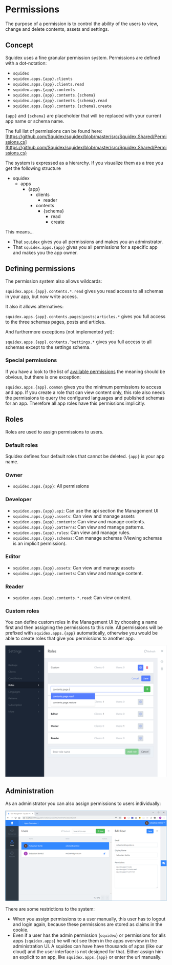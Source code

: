 # Permissions

The purpose of a permission is to control the ability of the users to view, change and delete contents, assets and settings.

## Concept

Squidex uses a fine granular permission system. Permissions are defined with a dot-notation:

* `squidex`
* `squidex.apps.{app}.clients`
* `squidex.apps.{app}.clients.read`
* `squidex.apps.{app}.contents`
* `squidex.apps.{app}.contents.{schema}`
* `squidex.apps.{app}.contents.{schema}.read`
* `squidex.apps.{app}.contents.{schema}.create`

`{app}` and `{schema}` are placeholder that will be replaced with your current app name or schema name.

The full list of permissions can be found here: [https://github.com/Squidex/squidex/blob/master/src/Squidex.Shared/Permissions.cs](https://github.com/Squidex/squidex/blob/master/src/Squidex.Shared/Permissions.cs)

The system is expressed as a hierarchy. If you visualize them as a tree you get the following structure

* squidex
  * apps
    * {app}
      * clients
        * reader
      * contents
        * {schema}
          * read
          * create

This means...

* That `squidex` gives you all permissions and makes you an adminstrator.
* That `squidex.apps.{app}` gives you all permissions for a specific app and makes you the app owner.

## Defining permissions

The permission system also allows wildcards:

`squidex.apps.{app}.contents.*.read` gives you read access to all schemas in your app, but now write access.

It also it allows alternatives:

`squidex.apps.{app}.contents.pages|posts|articles.*` gives you full access to the three schemas pages, posts and articles.

And furthermore exceptions \(not implemented yet\):

`squidex.apps.{app}.contents.^settings.*` gives you full access to all schemas except to the settings schema.

### Special permissions

If you have a look to the list of [available permissions](https://github.com/Squidex/squidex/blob/master/src/Squidex.Shared/Permissions.cs) the meaning should be obvious, but there is one exception:

`squidex.apps.{app}.common` gives you the minimum permissions to access and app. If you create a role that can view content only, this role also needs the permissions to query the configured languages and published schemas for an app. Therefore all app roles have this permissions implicitly.

## Roles

Roles are used to assign permissions to users.

### Default roles

Squidex defines four default roles that cannot be deleted. `{app}` is your app name.

### Owner

* `squidex.apps.{app}`: All permissions

### Developer

* `squidex.apps.{app}.api`: Can use the api section the Management UI
* `squidex.apps.{app}.assets`: Can view and manage assets
* `squidex.apps.{app}.contents`: Can view and manage contents.
* `squidex.apps.{app}.patterns`: Can view and manage patterns.
* `squidex.apps.{app}.rules`: Can view and manage rules.
* `squidex.apps.{app}.schemas`: Can manage schemas \(Viewing schemas is an implicit permission\).

### Editor

* `squidex.apps.{app}.assets`: Can view and manage assets
* `squidex.apps.{app}.contents`: Can view and manage content.

### Reader

* `squidex.apps.{app}.contents.*.read`: Can view content.

### Custom roles

You can define custom roles in the Management UI by choosing a name first and then assigning the permissions to this role. All permissions will be prefixed with `squidex.apps.{app}` automatically, otherwise you would be able to create roles that give you permissions to another app.

![Custom roles](../.gitbook/assets/roles%20%281%29.png)

## Administration

As an administrator you can also assign permissions to users individually:

![Custom permissions](../.gitbook/assets/administration.png)

There are some restrictions to the system:

* When you assign permissions to a user manually, this user has to logout and login again, because these permissions are stored as claims in the cookie.
* Even if a user has the admin permission \(`squidex`\) or permissions for alls apps \(`squidex.apps`\) he will not see them in the apps overview in the administration UI. A squidex can have have thousands of apps \(like our cloud\) and the user interface is not designed for that. Either assign him an explicit to an app, like `squidex.apps.{app}` or enter the url manually.

